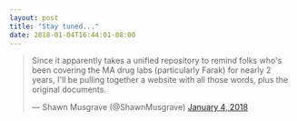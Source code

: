 ```yaml
---
layout: post
title: "Stay tuned..."
date: 2018-01-04T16:44:01-08:00
---
```


<blockquote class="twitter-tweet">
<p dir="ltr" lang="en">Since it apparently takes a unified repository to remind folks who's been covering the MA drug labs (particularly Farak) for nearly 2 years, I'll be pulling together a website with all those words, plus the original documents.</p>
— Shawn Musgrave (@ShawnMusgrave) <a href="https://twitter.com/ShawnMusgrave/status/948969670287163392?ref_src=twsrc%5Etfw">January 4, 2018</a></blockquote>
